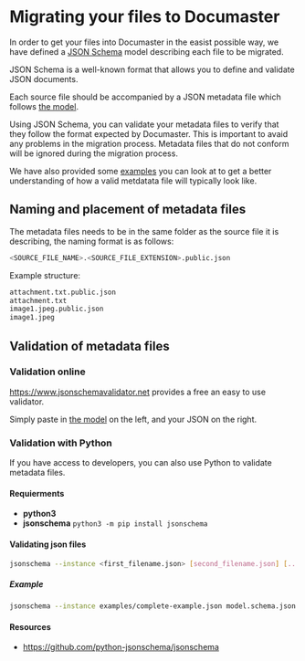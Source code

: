 # Migrating your files to Documaster

In order to get your files into Documaster in the easist possible way, we have defined a [JSON Schema](https://json-schema.org) model describing each file to be migrated.

JSON Schema is a well-known format that allows you to define and validate JSON documents.

Each source file should be accompanied by a JSON metadata file which follows [the model](./model.schema.json).

Using JSON Schema, you can validate your metadata files to verify that they follow the format expected by Documaster. This is important to avaid any problems in the migration process. Metadata files that do not conform will be ignored during the migration process.

We have also provided some [examples](./examples) you can look at to get a better understanding of how a valid metdatata file will typically look like.

## Naming and placement of metadata files
The metadata files needs to be in the same folder as the source file it is describing, the naming format is as follows:
```sh
<SOURCE_FILE_NAME>.<SOURCE_FILE_EXTENSION>.public.json
```
Example structure:
```sh
attachment.txt.public.json
attachment.txt
image1.jpeg.public.json
image1.jpeg
```


## Validation of metadata files

### Validation online
https://www.jsonschemavalidator.net provides a free an easy to use validator.

Simply paste in [the model](https://raw.githubusercontent.com/documaster-cloud/client-documentation/main/Migration/model.schema.json) on the left, and your JSON on the right.


### Validation with Python
If you have access to developers, you can also use Python to validate metadata files.

#### Requierments
- **python3**
- **jsonschema** `python3 -m pip install jsonschema`

#### Validating json files
```bash
jsonschema --instance <first_filename.json> [second_filename.json] [...] model.schema.json
```

##### Example
```bash
jsonschema --instance examples/complete-example.json model.schema.json
```

#### Resources
- https://github.com/python-jsonschema/jsonschema
